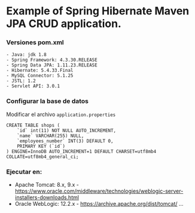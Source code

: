 # Example of Spring Hibernate Maven JPA CRUD application. 

### Versiones pom.xml
```
- Java: jdk 1.8
- Spring Framework: 4.3.30.RELEASE
- Spring Data JPA: 1.11.23.RELEASE
- Hibernate: 5.4.33.Final
- MySQL Connector: 5.1.25
- JSTL: 1.2
- Servlet API: 3.0.1
```

### Configurar la base de datos
Modificar el archivo `application.properties` 
```
CREATE TABLE shops (
	`id` int(11) NOT NULL AUTO_INCREMENT,
	`name` VARCHAR(255) NULL,
	`employees_number` INT(3) DEFAULT 0,
	PRIMARY KEY (`id`)
) ENGINE=InnoDB AUTO_INCREMENT=1 DEFAULT CHARSET=utf8mb4 COLLATE=utf8mb4_general_ci; 
```

### Ejecutar en:

- Apache Tomcat: 8.x, 9.x  - https://www.oracle.com/middleware/technologies/weblogic-server-installers-downloads.html
- Oracle WebLogic: 12.2.x - https://archive.apache.org/dist/tomcat/
...
